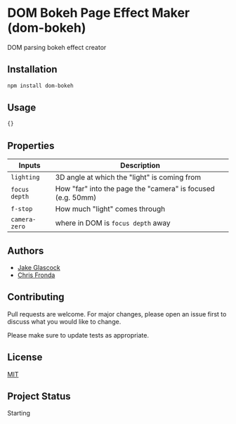 # DOM Bokeh Page Effect Maker (dom-bokeh)
DOM parsing bokeh effect creator

## Installation
```bash
npm install dom-bokeh
```

## Usage

```javascript
{}
```

## Properties
| Inputs | Description |
| --- | --- |
| `lighting` | 3D angle at which the "light" is coming from |
| `focus depth` | How "far" into the page the "camera" is focused (e.g. 50mm) |
| `f-stop` | How much "light" comes through |
| `camera-zero` | where in DOM is `focus depth` away |

## Authors
* [Jake Glascock](https://github.com/JakeGlascock)
* [Chris Fronda](https://github.com/chrisfronda)

## Contributing
Pull requests are welcome. For major changes, please open an issue first to discuss what you would like to change.

Please make sure to update tests as appropriate.

## License
[MIT](https://choosealicense.com/licenses/mit/)

## Project Status
Starting